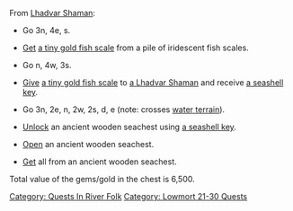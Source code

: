 From [Lhadvar Shaman](Lhadvar_Shaman "wikilink"):

-   Go 3n, 4e, s.

<!-- -->

-   [Get](Get "wikilink") [a tiny gold fish
    scale](Tiny_Gold_Fish_Scale "wikilink") from a pile of iridescent
    fish scales.

<!-- -->

-   Go n, 4w, 3s.

<!-- -->

-   [Give](Give "wikilink") [a tiny gold fish
    scale](Tiny_Gold_Fish_Scale "wikilink") to [a Lhadvar
    Shaman](Lhadvar_Shaman "wikilink") and receive [a seashell
    key](Seashell_Key "wikilink").

<!-- -->

-   Go 3n, 2e, n, 2w, 2s, d, e (note: crosses [water
    terrain](Water_Terrain "wikilink")).

<!-- -->

-   [Unlock](Unlock "wikilink") an ancient wooden seachest using [a
    seashell key](Seashell_Key "wikilink").

<!-- -->

-   [Open](Open "wikilink") an ancient wooden seachest.

<!-- -->

-   [Get](Get "wikilink") all from an ancient wooden seachest.

Total value of the gems/gold in the chest is 6,500.

[Category: Quests In River
Folk](Category:_Quests_In_River_Folk "wikilink") [Category: Lowmort
21-30 Quests](Category:_Lowmort_21-30_Quests "wikilink")
